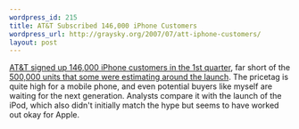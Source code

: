 ```yaml
--- 
wordpress_id: 215
title: AT&T Subscribed 146,000 iPhone Customers
wordpress_url: http://graysky.org/2007/07/att-iphone-customers/
layout: post
---
```

<a href="http://www.nytimes.com/2007/07/24/technology/24cnd-phone.html">AT&T signed up 146,000 iPhone customers in the 1st quarter</a>, far short of the <a href="http://www.engadget.com/2007/07/02/500-000-iphones-sold-so-far-but-can-apple-keep-up/">500,000 units that some were estimating around the launch</a>. The pricetag is quite high for a mobile phone, and even potential buyers like myself are waiting for the next generation. Analysts compare it with the launch of the iPod, which also didn't initially match the hype but seems to have worked out okay for Apple.
